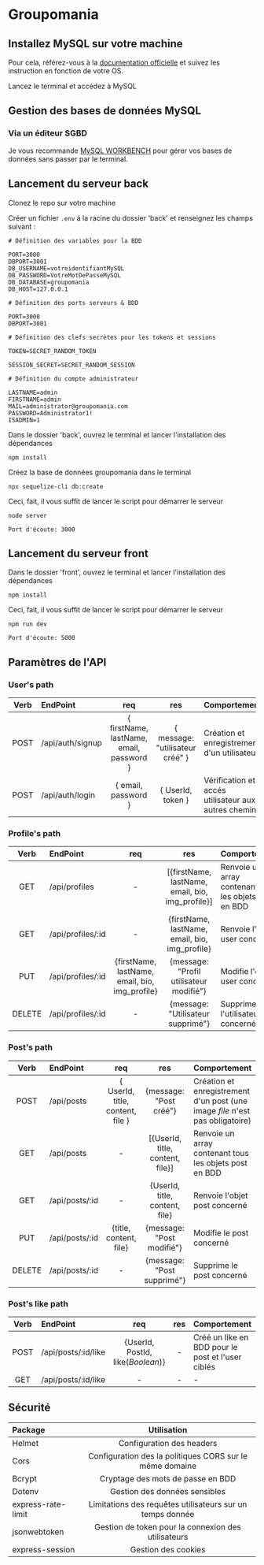 # Groupomania

## Installez MySQL sur votre machine

Pour cela, référez-vous à la [documentation officielle](https://dev.mysql.com/doc/mysql-installation-excerpt/5.7/en/) et suivez les instruction en fonction de votre OS.

Lancez le terminal et accédez à MySQL

## Gestion des bases de données MySQL

### Via un éditeur SGBD

Je vous recommande [MySQL WORKBENCH](https://dev.mysql.com/doc/workbench/en/) pour gérer vos bases de données sans passer par le terminal.

## Lancement du serveur back

Clonez le repo sur votre machine

Créer un fichier <code>.env</code> à la racine du dossier 'back' et renseignez les champs suivant :

```
# Définition des variables pour la BDD

PORT=3000
DBPORT=3001
DB_USERNAME=votreidentifiantMySQL
DB_PASSWORD=VotreMotDePasseMySQL
DB_DATABASE=groupomania
DB_HOST=127.0.0.1

# Définition des ports serveurs & BDD

PORT=3000
DBPORT=3001

# Définition des clefs secrètes pour les tokens et sessions

TOKEN=SECRET_RANDOM_TOKEN

SESSION_SECRET=SECRET_RANDOM_SESSION

# Définition du compte administrateur

LASTNAME=admin
FIRSTNAME=admin
MAIL=administrator@groupomania.com
PASSWORD=Administrator1!
ISADMIN=1
```

Dans le dossier 'back', ouvrez le terminal et lancer l'installation des dépendances

```
npm install
```

Créez la base de données groupomania dans le terminal

```
npx sequelize-cli db:create
```

Ceci, fait, il vous suffit de lancer le script pour démarrer le serveur

```
node server
```

```Port d'écoute: 3000```

## Lancement du serveur front

Dans le dossier 'front', ouvrez le terminal et lancer l'installation des dépendances

```
npm install
```

Ceci, fait, il vous suffit de lancer le script pour démarrer le serveur

```
npm run dev
```

```Port d'écoute: 5000```

## Paramètres de l'API

### User's path

|Verb|EndPoint|req|res|Comportement|
|:--:|:-------|:-:|:-:|:-----------|
|POST|/api/auth/signup|{ firstName, lastName, email, password }|{ message: "utilisateur créé" }|Création et enregistrement d'un utilisateur
|POST|/api/auth/login|{ email, password }|{ UserId, token }|Vérification et accés utilisateur aux autres chemins|

### Profile's path

|Verb|EndPoint|req|res|Comportement|
|:--:|:-------|:-:|:-:|:-----------|
|GET|/api/profiles|-|[{firstName, lastName, email, bio, img_profile}]|Renvoie un array contenant tous les objets user en BDD|
|GET|/api/profiles/:id|-|{firstName, lastName, email, bio, img_profile}|Renvoie l'objet user concerné|
|PUT|/api/profiles/:id|{firstName, lastName, email, bio, img_profile}|{message: "Profil utilisateur modifié"}|Modifie l'objet user concerné|
|DELETE|/api/profiles/:id|-|{message: "Utilisateur supprimé"}|Supprime l'utilisateur concerné|

### Post's path

|Verb|EndPoint|req|res|Comportement|
|:--:|:-------|:-:|:-:|:-----------|
|POST|/api/posts|{ UserId, title, content, file }|{message: "Post créé"}|Création et enregistrement d'un post (une image *file* n'est pas obligatoire)|
|GET|/api/posts|-|[{UserId, title, content, file}]|Renvoie un array contenant tous les objets post en BDD|
|GET|/api/posts/:id|-|{UserId, title, content, file}|Renvoie l'objet post concerné|
|PUT|/api/posts/:id|{title, content, file}|{message: "Post modifié"}|Modifie le post concerné|
|DELETE|/api/posts/:id|-|{message: "Post supprimé"}|Supprime le post concerné|

### Post's like path

|Verb|EndPoint|req|res|Comportement|
|:--:|:-------|:-:|:-:|:-----------|
|POST|/api/posts/:id/like|{UserId, PostId, like(*Boolean*)}|-|Créé un like en BDD pour le post et l'user ciblés|
|GET|/api/posts/:id/like|-|-|-|

## Sécurité

|Package|Utilisation|
|:------|:----------:|
|Helmet|Configuration des headers|
|Cors|Configuration des la politiques CORS sur le même domaine|
|Bcrypt|Cryptage des mots de passe en BDD|
|Dotenv|Gestion des données sensibles|
|express-rate-limit|Limitations des requêtes utilisateurs sur un temps donnée|
|jsonwebtoken|Gestion de token pour la connexion des utilisateurs|
|express-session|Gestion des cookies|
